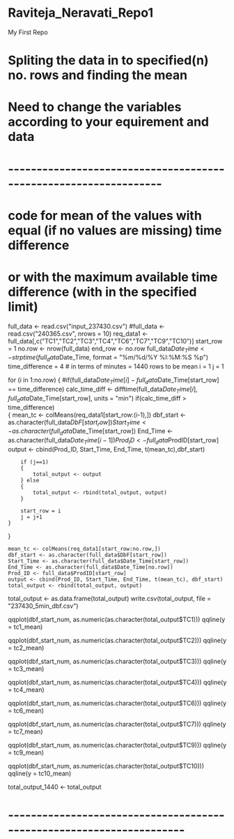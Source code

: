 # Raviteja_Neravati_Repo1
My First Repo
# Spliting the data in to specified(n) no. rows and finding the mean
# Need to change the variables according to your equirement and data

# -----------------------------------------------------------------
# code for mean of the values with equal (if no values are missing) time difference 
# or with the maximum available time difference (with in the specified limit)

full_data <- read.csv("input_237430.csv")
#full_data <- read.csv("240365.csv", nrows = 10)
req_data1 <- full_data[,c("TC1","TC2","TC3","TC4","TC6","TC7","TC9","TC10")]
start_row = 1
no.row <- nrow(full_data)
end_row <- no.row
full_data$Date_Time <- strptime(full_data$Date_Time, format = "%m/%d/%Y %I:%M:%S %p")
time_difference = 4     # in terms of minutes  = 1440 rows to be mean
i = 1
j = 1

for (i in 1:no.row)
{
    #if(full_data$Date_Time[i]-full_data$Date_Time[start_row] == time_difference)
    calc_time_diff <- difftime(full_data$Date_Time[i], full_data$Date_Time[start_row], units = "min")
    if(calc_time_diff > time_difference)    
    {
        mean_tc <- colMeans(req_data1[start_row:(i-1),])
        dbf_start <- as.character(full_data$DbF[start_row])
        Start_Time <- as.character(full_data$Date_Time[start_row])
        End_Time <- as.character(full_data$Date_Time[i-1])
        Prod_ID <- full_data$ProdID[start_row]
        output <- cbind(Prod_ID, Start_Time, End_Time, t(mean_tc),dbf_start)
        
        if (j==1)
        {
            total_output <- output
        } else
        {
            total_output <- rbind(total_output, output)
        }
        
        start_row = i
        j = j+1
    }
}

    mean_tc <- colMeans(req_data1[start_row:no.row,])
    dbf_start <- as.character(full_data$DbF[start_row])
    Start_Time <- as.character(full_data$Date_Time[start_row])
    End_Time <- as.character(full_data$Date_Time[no.row])
    Prod_ID <- full_data$ProdID[start_row]
    output <- cbind(Prod_ID, Start_Time, End_Time, t(mean_tc), dbf_start)
    total_output <- rbind(total_output, output)

total_output <- as.data.frame(total_output)
write.csv(total_output, file = "237430_5min_dbf.csv")

qqplot(dbf_start_num, as.numeric(as.character(total_output$TC1)))
qqline(y = tc1_mean)

qqplot(dbf_start_num, as.numeric(as.character(total_output$TC2)))
qqline(y = tc2_mean)

qqplot(dbf_start_num, as.numeric(as.character(total_output$TC3)))
qqline(y = tc3_mean)

qqplot(dbf_start_num, as.numeric(as.character(total_output$TC4)))
qqline(y = tc4_mean)

qqplot(dbf_start_num, as.numeric(as.character(total_output$TC6)))
qqline(y = tc6_mean)

qqplot(dbf_start_num, as.numeric(as.character(total_output$TC7)))
qqline(y = tc7_mean)

qqplot(dbf_start_num, as.numeric(as.character(total_output$TC9)))
qqline(y = tc9_mean)

qqplot(dbf_start_num, as.numeric(as.character(total_output$TC10)))
qqline(y = tc10_mean)

total_output_1440 <- total_output


# ---------------------------------------------------------------------


